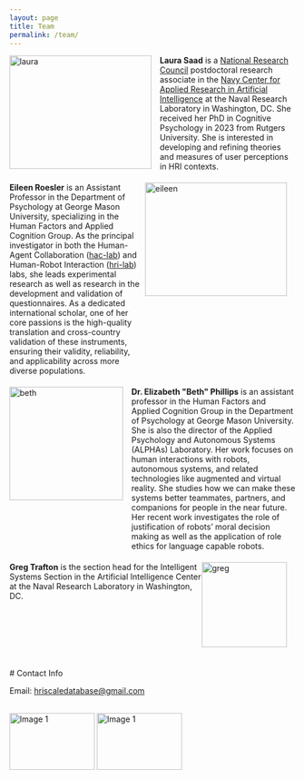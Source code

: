 ```yaml
---
layout: page
title: Team
permalink: /team/
---
```


<div style="display: flex; align-items: flex-start; margin-bottom: 20px;">
  <img src="{{site.image-path}}/LSaad_Photo.jpg" width="250" height="200" alt="laura" style="margin-right: 15px;">
  <div>
    <strong>Laura Saad</strong> is a <a href="https://www.nationalacademies.org/our-work/rap/nrc-research-associateship-programs" target="_blank">National Research Council</a> postdoctoral research associate in the <a href="https://www.nrl.navy.mil/itd/aic/" target="_blank">Navy Center for Applied Research in Artificial Intelligence</a> at the Naval Research Laboratory in Washington, DC. She received her PhD in Cognitive Psychology in 2023 from Rutgers University. She is interested in developing and refining theories and measures of user perceptions in HRI contexts.
    
  </div>
</div>

<div style="display: flex; align-items: flex-start; flex-direction: row-reverse; margin-bottom: 20px;">
  <img src="{{site.image-path}}/eileen.jpg" width="250" height="200" alt="eileen" style="margin-right: 15px;">
  <div>
    <strong>Eileen Roesler</strong> is an Assistant Professor in the Department of Psychology at George Mason University, specializing in the Human Factors and Applied Cognition Group. As the principal investigator in both the Human-Agent Collaboration (<a href="https://hac.lab.gmu.edu/" target="_blank">hac-lab</a>) and Human-Robot Interaction (<a href="https://hri.lab.gmu.edu/" target="_blank">hri-lab</a>) labs, she leads experimental research as well as research in the development and validation of questionnaires. As a dedicated international scholar, one of her core passions is the high-quality translation and cross-country validation of these instruments, ensuring their validity, reliability, and applicability across more diverse populations.
  </div>
</div>

<div style="display: flex; align-items: flex-start; margin-bottom: 20px;">
  <img src="{{site.image-path}}/beth.jpg" width="200" height="200" alt="beth" style="margin-right: 15px;">
  <div>
    <strong>Dr. Elizabeth "Beth" Phillips</strong> is an assistant professor in the Human Factors and Applied Cognition Group in the Department of Psychology at George Mason University. She is also the director of the Applied Psychology and Autonomous Systems (ALPHAs) Laboratory. Her work focuses on human interactions with robots, autonomous systems, and related technologies like augmented and virtual reality. She studies how we can make these systems better teammates, partners, and companions for people in the near future. Her recent work investigates the role of justification of robots’ moral decision making as well as the application of role ethics for language capable robots.
  </div>
</div>

<div style="display: flex; align-items: flex-start; flex-direction: row-reverse; margin-bottom: 20px;">
  <img src="{{site.image-path}}/trafton.mug.png" width="150" height="150" alt="greg" style="margin-right: 15px;">
  <div>
    <strong>Greg Trafton</strong> is the section head for the Intelligent Systems Section in the Artificial Intelligence Center at the Naval Research Laboratory in Washington, DC.
  </div>
</div>

<br>
# Contact Info

Email: hriscaledatabase@gmail.com

<br><img src = "{{site.image-path}}/nrl.jpg" width="150" height="100" alt="Image 1"> <img src = "{{site.image-path}}/gmu.jpg" width="150" height="100" alt="Image 1">



